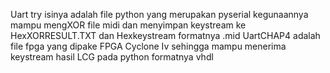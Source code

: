 Uart try isinya adalah file python yang merupakan pyserial kegunaannya mampu mengXOR file midi dan menyimpan keystream ke HexXORRESULT.TXT dan Hexkeystream formatnya .mid
UartCHAP4 adalah file fpga yang dipake FPGA Cyclone Iv sehingga mampu menerima keystream hasil LCG pada python formatnya vhdl
